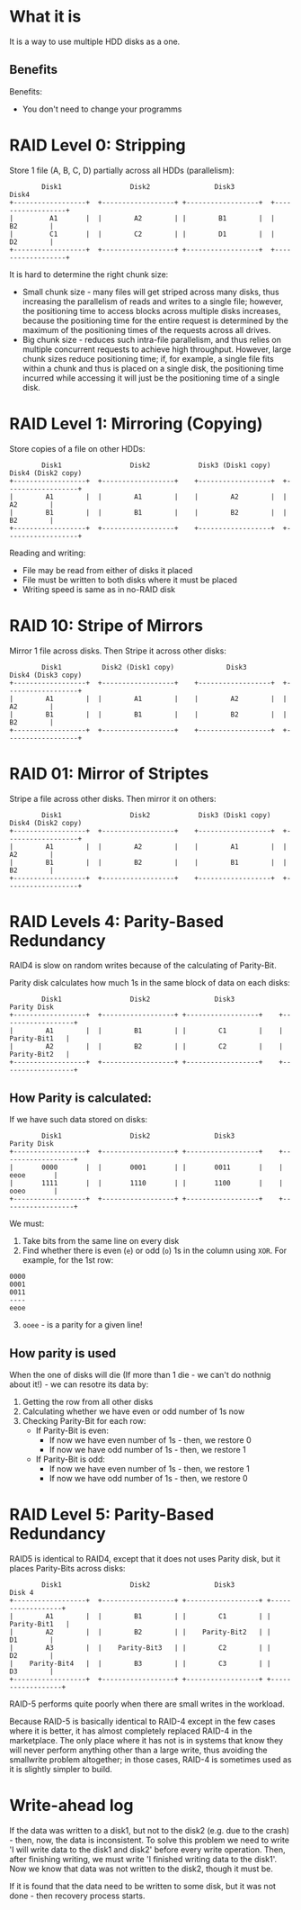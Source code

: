 #                  What it is

It is a way to use multiple HDD disks as a one.

##                 Benefits

Benefits:
* You don't need to change your programms









#                 RAID Level 0: Stripping

Store 1 file (A, B, C, D) partially across all HDDs (parallelism):
```
        Disk1                 Disk2                Disk3                 Disk4        
+------------------+  +------------------+ +------------------+  +------------------+
|         A1       |  |        A2        | |        B1        |  |        B2        |
|         C1       |  |        C2        | |        D1        |  |        D2        |
+------------------+  +------------------+ +------------------+  +------------------+
```

It is hard to determine the right chunk size: 
* Small chunk size - many files will get striped across many disks, thus increasing the parallelism of reads and writes to a single file; however, the positioning time to access blocks across multiple disks increases, because the positioning time for the entire request is determined by the maximum of the positioning times of the requests across all drives. 
* Big chunk size - reduces such intra-file parallelism, and thus relies on multiple concurrent requests to achieve high throughput. However, large chunk sizes reduce positioning time; if, for example, a single file fits within a chunk and thus is placed on a single disk, the positioning time incurred while accessing it will just be the positioning time of a single disk.









#                 RAID Level 1: Mirroring (Copying)

Store copies of a file on other HDDs:
```
        Disk1                 Disk2            Disk3 (Disk1 copy)    Disk4 (Disk2 copy)
+------------------+  +------------------+    +------------------+  +------------------+
|        A1        |  |        A1        |    |        A2        |  |        A2        |
|        B1        |  |        B1        |    |        B2        |  |        B2        |
+------------------+  +------------------+    +------------------+  +------------------+
```

Reading and writing:
* File may be read from either of disks it placed
* File must be written to both disks where it must be placed
* Writing speed is same as in no-RAID disk








#                 RAID 10: Stripe of Mirrors

Mirror 1 file across disks. Then Stripe it across other disks:
```
        Disk1          Disk2 (Disk1 copy)             Disk3          Disk4 (Disk3 copy)
+------------------+  +------------------+    +------------------+  +------------------+
|        A1        |  |        A1        |    |        A2        |  |        A2        |
|        B1        |  |        B1        |    |        B2        |  |        B2        |
+------------------+  +------------------+    +------------------+  +------------------+
```









#                 RAID 01: Mirror of Striptes

Stripe a file across other disks. Then mirror it on others:
```
        Disk1                 Disk2            Disk3 (Disk1 copy)   Disk4 (Disk2 copy)
+------------------+  +------------------+    +------------------+  +------------------+
|        A1        |  |        A2        |    |        A1        |  |        A2        |
|        B1        |  |        B2        |    |        B1        |  |        B2        |
+------------------+  +------------------+    +------------------+  +------------------+
```









# RAID Levels 4: Parity-Based Redundancy 

RAID4 is slow on random writes because of the calculating of Parity-Bit.

Parity disk calculates how much 1s in the same block of data on each disks:
```
        Disk1                 Disk2                Disk3                Parity Disk     
+------------------+  +------------------+ +------------------+    +------------------+
|        A1        |  |        B1        | |        C1        |    |    Parity-Bit1   |
|        A2        |  |        B2        | |        C2        |    |    Parity-Bit2   |
+------------------+  +------------------+ +------------------+    +------------------+
```

##                How Parity is calculated:

If we have such data stored on disks:
```
        Disk1                 Disk2                Disk3                Parity Disk    
+------------------+  +------------------+ +------------------+    +------------------+
|       0000       |  |       0001       | |       0011       |    |       eeoe       |
|       1111       |  |       1110       | |       1100       |    |       ooeo       |
+------------------+  +------------------+ +------------------+    +------------------+
```

We must:
1) Take bits from the same line on every disk
2) Find whether there is even (`e`) or odd (`o`) 1s in the column using `XOR`. For example, for the 1st row:
```
0000
0001
0011
----
eeoe
```
3) `ooee` - is a parity for a given line!

##                How parity is used

When the one of disks will die (If more than 1 die - we can't do nothnig about it!) - we can resotre its data by:
1) Getting the row from all other disks
2) Calculating whether we have even or odd number of 1s now
3) Checking Parity-Bit for each row:
    * If Parity-Bit is even:
        * If now we have even number of 1s - then, we restore 0
        * If now we have odd number of 1s - then, we restore 1
    * If Parity-Bit is odd:
        * If now we have even number of 1s - then, we restore 1
        * If now we have odd number of 1s - then, we restore 0










# RAID Level 5: Parity-Based Redundancy 


RAID5 is identical to RAID4, except that it does not uses Parity disk, but it places Parity-Bits across disks:
```
        Disk1                 Disk2                Disk3               Disk 4     
+------------------+  +------------------+ +------------------+ +------------------+
|        A1        |  |        B1        | |        C1        | |    Parity-Bit1   |
|        A2        |  |        B2        | |    Parity-Bit2   | |        D1        |
|        A3        |  |    Parity-Bit3   | |        C2        | |        D2        |
|    Parity-Bit4   |  |        B3        | |        C3        | |        D3        |
+------------------+  +------------------+ +------------------+ +------------------+
```

RAID-5 performs quite poorly when there are small writes in the workload.

Because RAID-5 is basically identical to RAID-4 except in the few cases where it is better, it has almost completely replaced RAID-4 in the marketplace. The only place where it has not is in systems that know they will never perform anything other than a large write, thus avoiding the smallwrite problem altogether; in those cases, RAID-4 is sometimes used as it is slightly simpler to build.









#                  Write-ahead log

If the data was written to a disk1, but not to the disk2 (e.g. due to the crash) - then, now, the data is inconsistent. To solve this problem we need to write 'I will write data to the disk1 and disk2' before every write operation. Then, after finishing writing, we must write 'I finished writing data to the disk1'. Now we know that data was not written to the disk2, though it must be.

If it is found that the data need to be written to some disk, but it was not done - then recovery process starts.